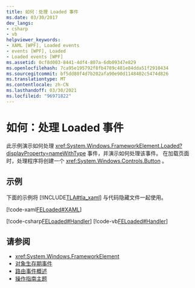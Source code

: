 ```yaml
---
title: 如何：处理 Loaded 事件
ms.date: 03/30/2017
dev_langs:
- csharp
- vb
helpviewer_keywords:
- XAML [WPF], Loaded events
- events [WPF], Loaded
- Loaded events [WPF]
ms.assetid: 0cf8d003-8441-4df4-807a-6db09347e829
ms.openlocfilehash: 7ca95e195792f8fb4789c481e84dda51f2910434
ms.sourcegitcommit: bf5dd80f4d7b202afa90e90d1148402c5474d826
ms.translationtype: MT
ms.contentlocale: zh-CN
ms.lasthandoff: 03/30/2021
ms.locfileid: "96971822"
---
```

# <a name="how-to-handle-a-loaded-event"></a>如何：处理 Loaded 事件
此示例演示如何处理 <xref:System.Windows.FrameworkElement.Loaded?displayProperty=nameWithType> 事件，并演示如何处理该事件。 在加载页面时，处理程序将创建一个 <xref:System.Windows.Controls.Button> 。  
  
## <a name="example"></a>示例  
 下面的示例将 [!INCLUDE[TLA#tla_xaml](../../../includes/tlasharptla-xaml-md.md)] 与代码隐藏文件一起使用。  
  
 [!code-xaml[FELoaded#XAML](~/samples/snippets/csharp/VS_Snippets_Wpf/FELoaded/CSharp/default.xaml#xaml)]  
  
 [!code-csharp[FELoaded#Handler](~/samples/snippets/csharp/VS_Snippets_Wpf/FELoaded/CSharp/default.xaml.cs#handler)]
 [!code-vb[FELoaded#Handler](~/samples/snippets/visualbasic/VS_Snippets_Wpf/FELoaded/VisualBasic/default.xaml.vb#handler)]  
  
## <a name="see-also"></a>请参阅

- <xref:System.Windows.FrameworkElement>
- [对象生存期事件](object-lifetime-events.md)
- [路由事件概述](routed-events-overview.md)
- [操作指南主题](base-elements-how-to-topics.md)
